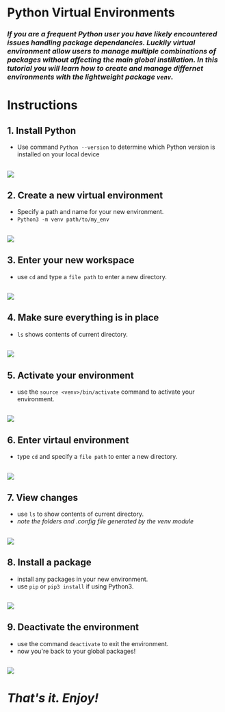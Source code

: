 # Python Virtual Environments
### _If you are a frequent Python user you have likely encountered issues handling package dependancies. Luckily virtual environment allow users to manage multiple combinations of packages without affecting the main global instillation. In this tutorial you will learn how to create and manage differnet environments with the lightweight package `venv`._ 
#
# Instructions
## 1. Install Python
* Use command `Python --version` to determine which Python version is installed on your local device
## ![](gif/1.gif)
## 2. Create a new virtual environment
* Specify a path and name for your new environment.
* `Python3 -m venv path/to/my_env`
## ![](gif/2.gif)
## 3. Enter your new workspace
* use `cd` and type a `file path` to enter a new directory.
## ![](gif/3.gif)
## 4. Make sure everything is in place
* `ls` shows contents of current directory.
## ![](gif/4.gif)
## 5. Activate your environment
* use the `source <venv>/bin/activate` command to activate your environment.
## ![](gif/5.gif)
## 6. Enter virtaul environment 
* type `cd` and specify a `file path` to enter a new directory.
## ![](gif/6.gif)
## 7. View changes
* use `ls` to show contents of current directory.
* _note the folders and .config file generated by the venv module_
## ![](gif/7.gif)
## 8. Install a package
* install any packages in your new environment.
* use `pip` or `pip3 install` if using Python3.
## ![](gif/8.gif)
## 9. Deactivate the environment
* use the command `deactivate` to exit the environment.
* now you're back to your global packages!
## ![](gif/9.gif)
# _That's it. Enjoy!_
